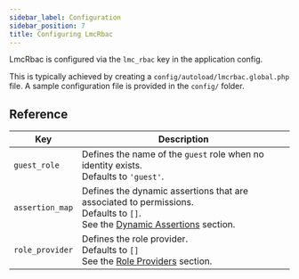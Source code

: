 ```yaml
---
sidebar_label: Configuration
sidebar_position: 7
title: Configuring LmcRbac
---
```


LmcRbac is configured via the `lmc_rbac` key in the application config. 

This is typically achieved by creating 
a `config/autoload/lmcrbac.global.php` file. A sample configuration file is provided in the `config/` folder.

## Reference

| Key | Description                                                                                                                                    |
|--|------------------------------------------------------------------------------------------------------------------------------------------------|
| `guest_role` | Defines the name of the `guest` role when no identity exists. <br/>Defaults to `'guest'`.                                                      |
| `assertion_map` | Defines the dynamic assertions that are associated to permissions.<br/>Defaults to `[]`.<br/>See the [Dynamic Assertions](assertions) section. |
| `role_provider` | Defines the role provider.<br/>Defaults to `[]`<br/>See the [Role Providers](role-providers) section.                                          |
